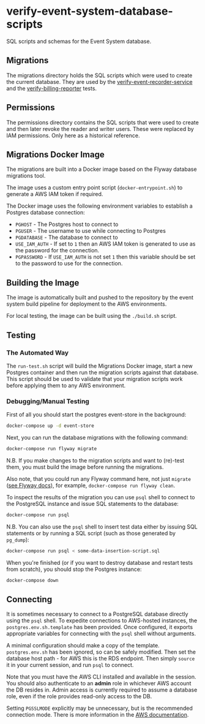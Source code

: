 # verify-event-system-database-scripts

SQL scripts and schemas for the Event System database.

## Migrations

The migrations directory holds the SQL scripts which were used to create the current database. They are used by the
[verify-event-recorder-service](https://github.com/alphagov/verify-event-recorder-service) and the
[verify-billing-reporter](https://github.com/alphagov/verify-billing-reporter) tests.

## Permissions

The permissions directory contains the SQL scripts that were used to create and then later revoke the reader and writer
users. These were replaced by IAM permissions. Only here as a historical reference.


## Migrations Docker Image

The migrations are built into a Docker image based on the Flyway database migrations tool.

The image uses a custom entry point script (`docker-entrypoint.sh`) to generate a AWS IAM token if required.

The Docker image uses the following environment variables to establish a Postgres database connection:

* `PGHOST` - The Postgres host to connect to
* `PGUSER` - The username to use while connecting to Postgres
* `PGDATABASE` - The database to connect to
* `USE_IAM_AUTH` - If set to `1` then an AWS IAM token is generated to use as the password for the connection.
* `PGPASSWORD` - If `USE_IAM_AUTH` is not set `1` then this variable should be set to the password to use for the connection.

## Building the Image

The image is automatically built and pushed to the repository by the event system build pipeline 
for deployment to the AWS environments.

For local testing, the image can be built using the `./build.sh` script.

## Testing

### The Automated Way

The `run-test.sh` script will build the Migrations Docker image, start a new Postgres container
and then run the migration scripts against that database. This script should be used to validate that your migration
scripts work before applying them to any AWS environment.

### Debugging/Manual Testing

First of all you should start the postgres event-store in the background:

```bash
docker-compose up -d event-store
```

Next, you can run the database migrations with the following command:

```bash
docker-compose run flyway migrate
```

N.B. If you make changes to the migration scripts and want to (re)-test them, you must build the image
before running the migrations.

Also note, that you could run any Flyway command here, not just `migrate` ([see Flyway docs](https://flywaydb.org/documentation)), 
for example, `docker-compose run flyway clean`.

To inspect the results of the migration you can use `psql` shell to connect to the PostgreSQL instance
and issue SQL statements to the database:

```bash
docker-compose run psql
```

N.B. You can also use the `psql` shell to insert test data either by issuing SQL statements or
by running a SQL script (such as those generated by `pg_dump`):

```bash
docker-compose run psql < some-data-insertion-script.sql
```

When you're finished (or if you want to destroy database and restart tests from scratch), you should 
stop the Postgres instance:

```bash
docker-compose down
```

## Connecting

It is sometimes necessary to connect to a PostgreSQL database directly using the `psql` shell.
To expedite connections to AWS-hosted instances, the `postgres.env.sh.template` has been provided.
Once configured, it exports appropriate variables for connecting with the `psql` shell without arguments.

A minimal configuration should make a copy of the template.
`postgres.env.sh` has been ignored, so can be safely modified.
Then set the database host path - for AWS this is the RDS endpoint.
Then simply `source` it in your current session, and run `psql` to connect.

Note that you must have the AWS CLI installed and available in the session.
You should also authenticate to an **admin** role in whichever AWS account the DB resides in.
Admin access is currently required to assume a database role, even if the role provides read-only access to the DB.

Setting `PGSSLMODE` explicitly may be unnecessary, but is the recommended connection mode.
There is more information in the [AWS documentation](https://docs.aws.amazon.com/AmazonRDS/latest/UserGuide/CHAP_PostgreSQL.html#PostgreSQL.Concepts.General.SSL).
